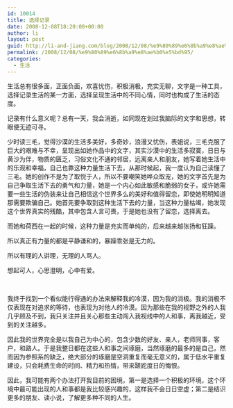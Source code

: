 ```yaml
---
id: 10014
title: 选择记录
date: 2008-12-08T18:20:00+00:00
author: li
layout: post
guid: http://li-and-jiang.com/blog/2008/12/08/%e9%80%89%e6%8b%a9%e8%ae%b0%e5%bd%95/
permalink: /2008/12/08/%e9%80%89%e6%8b%a9%e8%ae%b0%e5%bd%95/
categories:
  - 生活
---
```

生活总有很多面，正面负面，欢喜忧伤，积极消极，充实无聊，文字是一种工具，选择记录生活的某一方面，选择呈现生活中的不同心情，同时也构成了生活的态度。 

记录有什么意义呢？总有一天，我会消逝，如同现在划过我脑际的文字和思想，转眼便无迹可寻。 

少时读三毛，觉得沙漠的生活多美好，多奇妙，浪漫又忧伤，表姐说，三毛克服了巨大的艰难与不幸，呈现出如她作品中的文字，其实沙漠中的生活多寂寞，日日与黄沙为伴，物质的匮乏，习俗文化不通的邻居，远离亲人和朋友，她写着她生活中的乐观和幸福，自己也靠这种力量生活下去，从那时候起，我一度认为自己读懂了三毛。她的创作不是为了取悦于人，所以不要嘲笑她哗众取宠，她的文字首先是为自己争取生活下去的勇气和力量，她是一个内心如此敏感和脆弱的女子，或许她需要一些生活的伪装来让自己相信这个世界多么的美好和值得留恋，即使她明明知道那需要欺骗自己。她首先要争取到这种生活下去的力量，当这种力量枯竭，她发现这个世界真实的残酷，其中包含人言可畏，于是她也没有了留恋，选择离去。 

而她和荷西在一起的时候，这种力量是充实而单纯的，后来越来越张扬和狂躁。 

所以真正有力量的都是平静谦和的，暴躁乖张是无力的。 

所以有理的人讲理，无理的人骂人。 

想起可人，心思澄明，心中有爱。 

  

我终于找到一个看似能行得通的办法来解释我的冷漠，因为我的消极。我的消极不仅表现在对追求的等待，也表现为对他人的冷漠。因为那些在我的视野之外的人我几乎顾及不到，我只关注并且关心那些主动闯入我视线中的人和事，离我越近，受到的关注越多。 

因此我的世界完全是以我自己为中心的，包含少数的好友、亲人，老师同事，客户，和路人。于是我整日都在这些人和事之间琢磨，当然琢磨的最多的是自己，然而因为参照系的缺乏，绝大部分的琢磨是空洞重复而毫无意义的，属于低水平重复建设，只会耗费生命的时间、精力和热情，带来蹉跎度日的悔恨。 

因此，我可能有两个办法打开我目前的困境，第一是选择一个积极的环境，这个环境中最可能出现的人和事都是我比较感兴趣的，这样我不会日日空虚；第二是结识更多的朋友、读小说，了解更多种不同的人生。